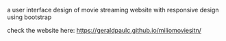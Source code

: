 a user interface design of movie streaming website with responsive design using bootstrap

check the website here: https://geraldpaulc.github.io/miliomoviesitn/
